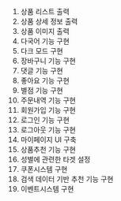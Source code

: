 1. 상품 리스트 출력
2. 상품 상세 정보 출력
3. 상품 이미지 출력
4. 다국어 기능 구현
5. 다크 모드 구현
6. 장바구니 기능 구현
7. 댓글 기능 구현
8. 좋아요 기능 구현
9. 별점 기능 구현
10. 주문내역 기능 구현
11. 회원가입 기능 구현
12. 로그인 기능 구현
13. 로그아웃 기능 구현
14. 마이페이지 UI 구축
15. 상품추천 기능 구현
16. 성별에 관련한 타겟 설정
17. 쿠폰시스템 구현
18. 검색 데이터 기반 추천 기능 구현
19. 이벤트시스템 구현
